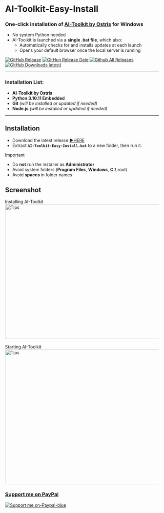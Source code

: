 # AI-Toolkit-Easy-Install

### One-click installation of [**AI-Toolkit by Ostris**](https://github.com/ostris/ai-toolkit) for Windows  
- No system Python needed  
- AI-Toolkit is launched via a **single .bat file**, which also:  
  - Automatically checks for and installs updates at each launch  
  - Opens your default browser once the local server is running  

[![GitHub Release](https://img.shields.io/github/v/release/Tavris1/AI-Toolkit-Easy-Install)](https://github.com/Tavris1/AI-Toolkit-Easy-Install/releases/latest/download/AI-Toolkit-Easy-Install.zip)
[![GitHun Release Date](https://img.shields.io/github/release-date/Tavris1/AI-Toolkit-Easy-Install?style=flat)](https://github.com/Tavris1/AI-Toolkit-Easy-Install/releases)
[![Github All Releases](https://img.shields.io/github/downloads/Tavris1/AI-Toolkit-Easy-Install/total)]()
[![GitHub Downloads latest)](https://img.shields.io/github/downloads/Tavris1/AI-Toolkit-Easy-Install/latest/total?style=flat&label=downloads%40latest&color=orange)](https://github.com/Tavris1/AI-Toolkit-Easy-Install/releases/latest/download/AI-Toolkit-Easy-Install.zip)

---

### Installation List:  
- **AI-Toolkit by Ostris**  
- **Python 3.10.11 Embedded**  
- **Git** *(will be installed or updated if needed)*  
- **Node.js** *(will be installed or updated if needed)*  

---
## Installation  
- Download the latest release [:arrow_forward:HERE](https://github.com/Tavris1/AI-Toolkit-Easy-Install/releases/latest/download/AI-Toolkit-Easy-Install.zip)  
- Extract **`AI-Toolkit-Easy-Install.bat`** to a new folder, then run it.  
> [!IMPORTANT]
> - Do **not** run the installer as **Administrator**
> - Avoid system folders (**Program Files**, **Windows**, **C:\\** root)  
> - Avoid **spaces** in folder names

## Screenshot  
Installing AI-Toolkit
<img width="1264" height="442" alt="Tips" src="https://github.com/user-attachments/assets/a7ddeee9-6487-4521-946c-f81d8c96aa47" />
<br/><br/>
Starting AI-Toolkit
<img width="1264" height="442" alt="Tips" src="https://github.com/user-attachments/assets/ac8d44dd-746a-43d4-96db-b4b1dcffc530" />

### [Support me on PayPal](https://paypal.me/tavris1)
[![Support me on-Paypal-blue](https://github.com/user-attachments/assets/c1a767b0-f3d9-48c7-877b-12653d2f9ac7)](https://paypal.me/tavris1)  


